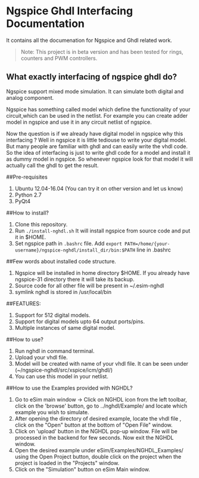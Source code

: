 Ngspice Ghdl Interfacing Documentation 
====

It contains all the documenation for Ngspice and Ghdl related work.

> Note: This project is in beta version and has been tested for rings, counters and PWM controllers.


## What exactly interfacing of ngspice ghdl do?
Ngspice support mixed mode simulation. It can simulate both digital and analog component. 

Ngspice has something called model which define the functionality of your circuit,which can be used in the netlist. For example you can create adder model in ngspice and use it in any circuit netlist of ngspice.

Now the question is if we already have digital model in ngspice why this interfacing ?
Well in ngspice it is little tediouse to write your digital model. But many people are familiar with ghdl and can easily write the vhdl code.
So the idea of interfacing is just to write ghdl code for a model and install it as dummy model in ngspice. So whenever ngspice look 
for that model it will actually call the ghdl to get the result.


##Pre-requisites
1. Ubuntu 12.04-16.04 (You can try it on other version and let us know)
2. Python 2.7
3. PyQt4


##How to install?
1. Clone this repository.
2. Run `./install-nghdl.sh` It will install ngspice from source code and put it in $HOME.
3. Set ngspice path in `.bashrc` file. Add `export PATH=/home/{your-username}/ngspice-nghdl/install_dir/bin:$PATH` line in .bashrc


##Few words about installed code structure.
1. Ngspice will be installed in home directory $HOME. If you already have ngspice-31 directory there it will take its backup.
2. Source code for all other file will be present in ~/.esim-nghdl
3. symlink nghdl is stored in /usr/local/bin


##FEATURES:
1. Support for 512 digital models.
2. Support for digital models upto 64 output ports/pins.
3. Multiple instances of same digital model.

##How to use?
1. Run nghdl in command terminal.
2. Upload your vhdl file.
3. Model will be created with name of your vhdl file. It can be seen under (~/ngspice-nghdl/src/xspice/icm/ghdl/)
4. You can use this model in your netlist.


##How to use the Examples provided with NGHDL?
1. Go to eSim main window -> Click on NGHDL icon from the left toolbar, click on the 'browse' button, go to ../nghdl/Example/ and locate which example you wish to simulate.
2. After opening the directory of desired example, locate the vhdl file , click on the "Open" button at the bottom of "Open File" window.
3. Click on 'upload' button in the NGHDL pop-up window. File will be processed in the backend for few seconds. Now exit the NGHDL window.
4. Open the desired example under eSim/Examples/NGHDL_Examples/ using the Open Project button, double click on the project when the project is loaded in the "Projects" window.
5. Click on the "Simulation" button on eSim Main window.

